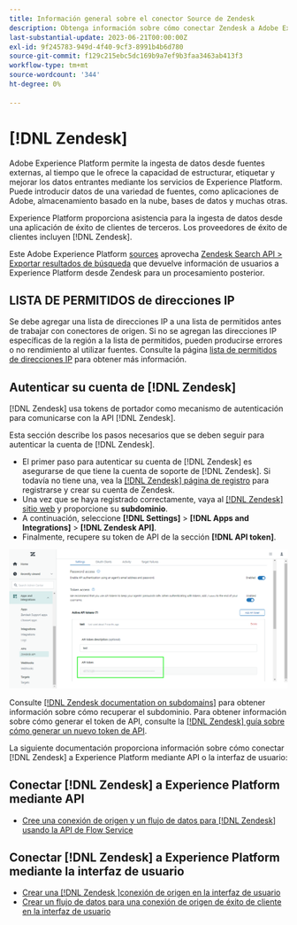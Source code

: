 ```yaml
---
title: Información general sobre el conector Source de Zendesk
description: Obtenga información sobre cómo conectar Zendesk a Adobe Experience Platform mediante API o la interfaz de usuario.
last-substantial-update: 2023-06-21T00:00:00Z
exl-id: 9f245783-949d-4f40-9cf3-8991b4b6d780
source-git-commit: f129c215ebc5dc169b9a7ef9b3faa3463ab413f3
workflow-type: tm+mt
source-wordcount: '344'
ht-degree: 0%

---
```


# [!DNL Zendesk]

Adobe Experience Platform permite la ingesta de datos desde fuentes externas, al tiempo que le ofrece la capacidad de estructurar, etiquetar y mejorar los datos entrantes mediante los servicios de Experience Platform. Puede introducir datos de una variedad de fuentes, como aplicaciones de Adobe, almacenamiento basado en la nube, bases de datos y muchas otras.

Experience Platform proporciona asistencia para la ingesta de datos desde una aplicación de éxito de clientes de terceros. Los proveedores de éxito de clientes incluyen [!DNL Zendesk].

Este Adobe Experience Platform [sources](https://experienceleague.adobe.com/docs/experience-platform/sources/home.html?lang=es) aprovecha [Zendesk Search API > Exportar resultados de búsqueda](https://developer.zendesk.com/api-reference/ticketing/ticket-management/search/#export-search-results) que devuelve información de usuarios a Experience Platform desde Zendesk para un procesamiento posterior.

## LISTA DE PERMITIDOS de direcciones IP

Se debe agregar una lista de direcciones IP a una lista de permitidos antes de trabajar con conectores de origen. Si no se agregan las direcciones IP específicas de la región a la lista de permitidos, pueden producirse errores o no rendimiento al utilizar fuentes. Consulte la página [lista de permitidos de direcciones IP](../../ip-address-allow-list.md) para obtener más información.

## Autenticar su cuenta de [!DNL Zendesk]

[!DNL Zendesk] usa tokens de portador como mecanismo de autenticación para comunicarse con la API [!DNL Zendesk].

Esta sección describe los pasos necesarios que se deben seguir para autenticar la cuenta de [!DNL Zendesk].

* El primer paso para autenticar su cuenta de [!DNL Zendesk] es asegurarse de que tiene la cuenta de soporte de [!DNL Zendesk]. Si todavía no tiene una, vea la [[!DNL Zendesk] página de registro](https://www.zendesk.com/register/) para registrarse y crear su cuenta de Zendesk.
* Una vez que se haya registrado correctamente, vaya al [[!DNL Zendesk] sitio web](https://www.zendesk.com/login/) y proporcione su **subdominio**.
* A continuación, seleccione **[!DNL Settings]** > **[!DNL Apps and Integrations]** > **[!DNL Zendesk API]**.
* Finalmente, recupere su token de API de la sección **[!DNL API token]**.

![Token de API de Zendesk](../../images/tutorials/create/zendesk/zendesk-api-tokens.png)

Consulte [[!DNL Zendesk documentation on subdomains]](<https://support.zendesk.com/hc/en-us/articles/4409381383578-Where-can-I-find-my-Zendesk-subdomain->) para obtener información sobre cómo recuperar el subdominio. Para obtener información sobre cómo generar el token de API, consulte la [[!DNL Zendesk] guía sobre cómo generar un nuevo token de API](<https://support.zendesk.com/hc/en-us/articles/4408889192858-Generating-a-new-API-token>).

La siguiente documentación proporciona información sobre cómo conectar [!DNL Zendesk] a Experience Platform mediante API o la interfaz de usuario:

## Conectar [!DNL Zendesk] a Experience Platform mediante API

* [Cree una conexión de origen y un flujo de datos para [!DNL Zendesk] usando la API de Flow Service](../../tutorials/api/create/customer-success/zendesk.md)

## Conectar [!DNL Zendesk] a Experience Platform mediante la interfaz de usuario

* [Crear una  [!DNL Zendesk &#x200B;]conexión de origen en la interfaz de usuario](../../tutorials/ui/create/customer-success/zendesk.md)
* [Crear un flujo de datos para una conexión de origen de éxito de cliente en la interfaz de usuario](../../tutorials/ui/dataflow/customer-success.md)
